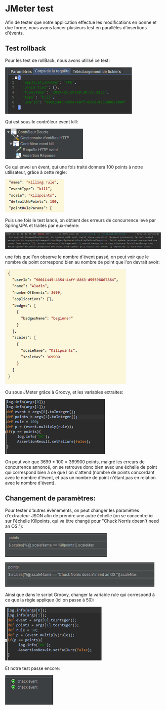 # JMeter test

Afin de tester que notre application effectue les modifications en bonne et due forme, nous avons lancer plusieurs test en parallèles d'insertions d'évents.

## Test rollback

Pour les test de rollBack, nous avons utilisé ce test:

![test_kill](https://github.com/andreheig/Projet_AMT/blob/partTwo/.md/pictures/test_kill.png)

Qui est sous le contrôleur évent kill:

![jmeter](https://github.com/andreheig/Projet_AMT/blob/partTwo/.md/pictures/test_kill_jmeter.png)

Ce qui envoi un évent, qui une fois traité donnera 100 points à notre utilisateur, grâce à cette règle:

![regle](https://github.com/andreheig/Projet_AMT/blob/partTwo/.md/pictures/regle_kill.png)

Puis une fois le test lancé, on obtient des erreurs de concurrence levé par Spring/JPA et traités par eux-même:

![error](https://github.com/andreheig/Projet_AMT/blob/partTwo/.md/pictures/info_erreur_transaction.png)

une fois que l'on observe le nombre d'évent passé, on peut voir que le nombre de point correspond bien au  nombre de point que l'on devrait avoir:

![scale](https://github.com/andreheig/Projet_AMT/blob/partTwo/.md/pictures/echelle.png)

Ou sous JMeter grâce à Groovy, et les variables extraites:

![groovy](https://github.com/andreheig/Projet_AMT/blob/partTwo/.md/pictures/groovy.png)

On peut voir que 3699 * 100 = 369900 points, malgré les erreurs de concurrence annoncé, on se retrouve donc bien avec une échelle de point qui correspond bien à ce que l'on s'attend (nombre de points concordant avec le nombre d'évent, et pas un nombre de point n'étant pas en relation avec le nombre d'évent).



## Changement de paramètres:

Pour tester d'autres évènements, on peut changer les paramètres d'extracteur JSON afin de prendre une autre échelle (on se concentre ici sur l'échelle Killpoints, qui va être changé pour "Chuck Norris doesn't need an OS."):

![scale_Killpoint](https://github.com/andreheig/Projet_AMT/blob/partTwo/.md/pictures/scale_killpoints.png)

![groovy_2](https://github.com/andreheig/Projet_AMT/blob/partTwo/.md/pictures/groovy_2.png)

Ainsi que dans le script Groovy, changer la variable rule qui correspond à ce que la règle applique (ici on passe à 50):

![script](https://github.com/andreheig/Projet_AMT/blob/partTwo/.md/pictures/script_groovy.png)

Et notre test passe encore:

![event_OK](https://github.com/andreheig/Projet_AMT/blob/partTwo/.md/pictures/event_pass.png)